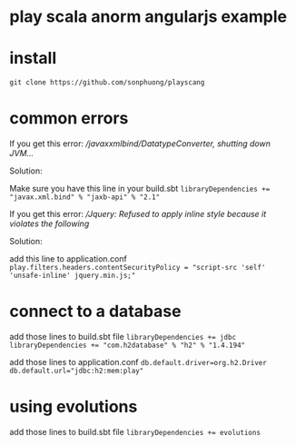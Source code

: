 # play scala anorm angularjs example

# install
`git clone https://github.com/sonphuong/playscang`

# common errors 
If you get this error: _/javaxxmlbind/DatatypeConverter, shutting down JVM..._

Solution:

Make sure you have this line in your build.sbt 
`libraryDependencies += "javax.xml.bind" % "jaxb-api" % "2.1"`

If you get this error: _/Jquery: Refused to apply inline style because it violates the following_ 

Solution:

add this line to application.conf
`play.filters.headers.contentSecurityPolicy = "script-src 'self' 'unsafe-inline' jquery.min.js;"` 

# connect to a database
add those lines to build.sbt file
`libraryDependencies += jdbc
libraryDependencies += "com.h2database" % "h2" % "1.4.194"`

add those lines to application.conf
`db.default.driver=org.h2.Driver
db.default.url="jdbc:h2:mem:play"`
 
# using evolutions
add those lines to build.sbt file
`libraryDependencies += evolutions `


